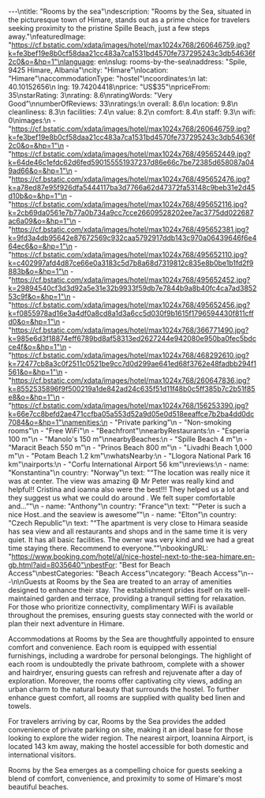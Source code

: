 ---\ntitle: "Rooms by the sea"\ndescription: "Rooms by the Sea, situated in the picturesque town of Himare, stands out as a prime choice for travelers seeking proximity to the pristine Spille Beach, just a few steps away."\nfeaturedImage: "https://cf.bstatic.com/xdata/images/hotel/max1024x768/260646759.jpg?k=fe3bef19e8b0cf58daa21cc483a7ca1531bd4570fe737295243c3db54636f2c0&o=&hp=1"\nlanguage: en\nslug: rooms-by-the-sea\naddress: "Spile, 9425 Himare, Albania"\ncity: "Himare"\nlocation: "Himare"\naccommodationType: "hostel"\ncoordinates:\n  lat: 40.10152656\n  lng: 19.74204418\nprice: "US$35"\npriceFrom: 35\nstarRating: 3\nrating: 8.6\nratingWords: "Very Good"\nnumberOfReviews: 33\nratings:\n  overall: 8.6\n  location: 9.8\n  cleanliness: 8.3\n  facilities: 7.4\n  value: 8.2\n  comfort: 8.4\n  staff: 9.3\n  wifi: 0\nimages:\n  - "https://cf.bstatic.com/xdata/images/hotel/max1024x768/260646759.jpg?k=fe3bef19e8b0cf58daa21cc483a7ca1531bd4570fe737295243c3db54636f2c0&o=&hp=1"\n  - "https://cf.bstatic.com/xdata/images/hotel/max1024x768/495652449.jpg?k=64de46c1efdc62d6fed590155551937237d86e66c7be72385d658087a049ad66&o=&hp=1"\n  - "https://cf.bstatic.com/xdata/images/hotel/max1024x768/495652476.jpg?k=a78ed87e95f926dfa5444117ba3d7766a62d47372fa53148c9beb31e2d45d10b&o=&hp=1"\n  - "https://cf.bstatic.com/xdata/images/hotel/max1024x768/495652116.jpg?k=2cb69da0561e7b77a0b734a9cc7cce26609528202ee7ac3775dd022687ac6a09&o=&hp=1"\n  - "https://cf.bstatic.com/xdata/images/hotel/max1024x768/495652381.jpg?k=9fd3a4db95642e87672569c932caa5792917ddb143c970a06439646f6e464ec6&o=&hp=1"\n  - "https://cf.bstatic.com/xdata/images/hotel/max1024x768/495652110.jpg?k=c402997afd4d87ce66e0a3183c5d7b8a68d7319812c835e8b0be1b1fd2f9883b&o=&hp=1"\n  - "https://cf.bstatic.com/xdata/images/hotel/max1024x768/495652452.jpg?k=29894540cf3d3d92a5e31e32b9933f59db7e7844b9a8b40fc4ca7ad385253c9f&o=&hp=1"\n  - "https://cf.bstatic.com/xdata/images/hotel/max1024x768/495652456.jpg?k=f0855978ad16e3a4df0a8cd8a1d3a6cc5d030f9b1615f1796594430f811cffd0&o=&hp=1"\n  - "https://cf.bstatic.com/xdata/images/hotel/max1024x768/366771490.jpg?k=985e6d3f18874eff6789bd8af58313ed2627244e942080e950ba0fec5bdcce4f&o=&hp=1"\n  - "https://cf.bstatic.com/xdata/images/hotel/max1024x768/468292610.jpg?k=72477cb8a3c0f2511c0521be9cc7d0d299ae641ed68f3762e48fadbb294f1561&o=&hp=1"\n  - "https://cf.bstatic.com/xdata/images/hotel/max1024x768/260647836.jpg?k=8552535896f9f500219a1de842ad24c635f51d11f48b0c5ff385b7c2b51f85e8&o=&hp=1"\n  - "https://cf.bstatic.com/xdata/images/hotel/max1024x768/156253390.jpg?k=66e7cc8befd2ae471ccfba05a553d52a9d05e0d518eeaffce7b2ba4dd0dc7084&o=&hp=1"\namenities:\n  - "Private parking"\n  - "Non-smoking rooms"\n  - "Free WiFi"\n  - "Beachfront"\nnearbyRestaurants:\n  - "Esperia 100 m"\n  - "Manolo's 150 m"\nnearbyBeaches:\n  - "Spille Beach 4 m"\n  - "Maracit Beach 550 m"\n  - "Prinos Beach 800 m"\n  - "Livadhi Beach 1,000 m"\n  - "Potam Beach 1.2 km"\nwhatsNearby:\n  - "Llogora National Park 16 km"\nairports:\n  - "Corfu International Airport 56 km"\nreviews:\n  - name: "Konstantina"\n    country: "Norway"\n    text: "“The location was really nice it was at center. The view was amazing 😄
Mr Peter was really kind and helpful!! Cristina and ioanna also were the best!!! They helped us a lot and they suggest us what we could do around . We felt super comfortable and...”"\n  - name: "Anthony"\n    country: "France"\n    text: "“Peter is such a nice Host..and the seaview is awesome”"\n  - name: "Elton"\n    country: "Czech Republic"\n    text: "“The apartment is very close to Himara seaside has sea view and all restaurants and shops and in the same time it is very quiet. It has all basic facilities. The owner was very kind and we had a great time staying there. Recommend to everyone.”"\nbookingURL: "https://www.booking.com/hotel/al/nice-hostel-next-to-the-sea-himare.en-gb.html?aid=8035640"\nbestFor: "Best for Beach Access"\nbestCategories: "Beach Access"\ncategory: "Beach Access"\n---\n\nGuests at Rooms by the Sea are treated to an array of amenities designed to enhance their stay. The establishment prides itself on its well-maintained garden and terrace, providing a tranquil setting for relaxation. For those who prioritize connectivity, complimentary WiFi is available throughout the premises, ensuring guests stay connected with the world or plan their next adventure in Himare.

Accommodations at Rooms by the Sea are thoughtfully appointed to ensure comfort and convenience. Each room is equipped with essential furnishings, including a wardrobe for personal belongings. The highlight of each room is undoubtedly the private bathroom, complete with a shower and hairdryer, ensuring guests can refresh and rejuvenate after a day of exploration. Moreover, the rooms offer captivating city views, adding an urban charm to the natural beauty that surrounds the hostel. To further enhance guest comfort, all rooms are supplied with quality bed linen and towels.

For travelers arriving by car, Rooms by the Sea provides the added convenience of private parking on site, making it an ideal base for those looking to explore the wider region. The nearest airport, Ioannina Airport, is located 143 km away, making the hostel accessible for both domestic and international visitors.

Rooms by the Sea emerges as a compelling choice for guests seeking a blend of comfort, convenience, and proximity to some of Himare's most beautiful beaches.